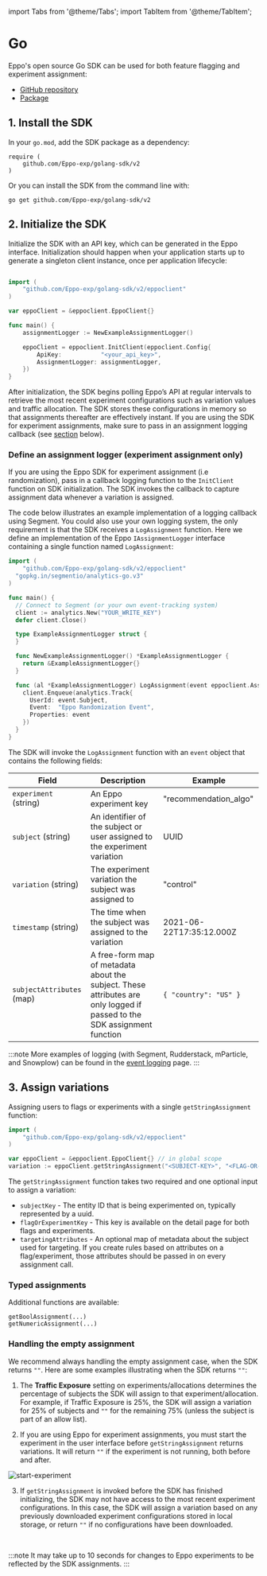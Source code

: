 import Tabs from '@theme/Tabs';
import TabItem from '@theme/TabItem';

# Go

Eppo's open source Go SDK can be used for both feature flagging and experiment assignment:

- [GitHub repository](https://github.com/Eppo-exp/golang-sdk)
- [Package](https://pkg.go.dev/github.com/Eppo-exp/golang-sdk)

## 1. Install the SDK

In your `go.mod`, add the SDK package as a dependency:

```
require (
	github.com/Eppo-exp/golang-sdk/v2
)
```

Or you can install the SDK from the command line with:

```
go get github.com/Eppo-exp/golang-sdk/v2
```

## 2. Initialize the SDK

Initialize the SDK with an API key, which can be generated in the Eppo interface. Initialization should happen when your application starts up to generate a singleton client instance, once per application lifecycle:

```go

import (
	"github.com/Eppo-exp/golang-sdk/v2/eppoclient"
)

var eppoClient = &eppoclient.EppoClient{}

func main() {
	assignmentLogger := NewExampleAssignmentLogger()

	eppoClient = eppoclient.InitClient(eppoclient.Config{
		ApiKey:           "<your_api_key>",
		AssignmentLogger: assignmentLogger,
	})
}
```

After initialization, the SDK begins polling Eppo’s API at regular intervals to retrieve the most recent experiment configurations such as variation values and traffic allocation. The SDK stores these configurations in memory so that assignments thereafter are effectively instant. If you are using the SDK for experiment assignments, make sure to pass in an assignment logging callback (see [section](#define-an-assignment-logger-experiment-assignment-only) below).

### Define an assignment logger (experiment assignment only)

If you are using the Eppo SDK for experiment assignment (i.e randomization), pass in a callback logging function to the `InitClient` function on SDK initialization. The SDK invokes the callback to capture assignment data whenever a variation is assigned.

The code below illustrates an example implementation of a logging callback using Segment. You could also use your own logging system, the only requirement is that the SDK receives a `LogAssignment` function. Here we define an implementation of the Eppo `IAssignmentLogger` interface containing a single function named `LogAssignment`:

```go
import (
	"github.com/Eppo-exp/golang-sdk/v2/eppoclient"
  "gopkg.in/segmentio/analytics-go.v3"
)

func main() {
  // Connect to Segment (or your own event-tracking system)
  client := analytics.New("YOUR_WRITE_KEY")
  defer client.Close()

  type ExampleAssignmentLogger struct {
  }

  func NewExampleAssignmentLogger() *ExampleAssignmentLogger {
    return &ExampleAssignmentLogger{}
  }

  func (al *ExampleAssignmentLogger) LogAssignment(event eppoclient.AssignmentEvent) {
    client.Enqueue(analytics.Track{
      UserId: event.Subject,
      Event:  "Eppo Randomization Event",
      Properties: event
    })
  }
}
```

The SDK will invoke the `LogAssignment` function with an `event` object that contains the following fields:

| Field                     | Description                                                                                                              | Example                  |
| ------------------------- | ------------------------------------------------------------------------------------------------------------------------ | ------------------------ |
| `experiment` (string)     | An Eppo experiment key                                                                                                   | "recommendation_algo"    |
| `subject` (string)        | An identifier of the subject or user assigned to the experiment variation                                                | UUID                     |
| `variation` (string)      | The experiment variation the subject was assigned to                                                                     | "control"                |
| `timestamp` (string)      | The time when the subject was assigned to the variation                                                                  | 2021-06-22T17:35:12.000Z |
| `subjectAttributes` (map) | A free-form map of metadata about the subject. These attributes are only logged if passed to the SDK assignment function | `{ "country": "US" }`    |

:::note
More examples of logging (with Segment, Rudderstack, mParticle, and Snowplow) can be found in the [event logging](./how-tos/event-logging/) page.
:::

## 3. Assign variations

Assigning users to flags or experiments with a single `getStringAssignment` function:

```go
import (
	"github.com/Eppo-exp/golang-sdk/v2/eppoclient"
)

var eppoClient = &eppoclient.EppoClient{} // in global scope
variation := eppoClient.getStringAssignment("<SUBJECT-KEY>", "<FLAG-OR-EXPERIMENT-KEY>", <TARGETING_ATTRIBUTES>);
```

The `getStringAssignment` function takes two required and one optional input to assign a variation:

- `subjectKey` - The entity ID that is being experimented on, typically represented by a uuid.
- `flagOrExperimentKey` - This key is available on the detail page for both flags and experiments.
- `targetingAttributes` - An optional map of metadata about the subject used for targeting. If you create rules based on attributes on a flag/experiment, those attributes should be passed in on every assignment call.

### Typed assignments

Additional functions are available:

```
getBoolAssignment(...)
getNumericAssignment(...)
```

### Handling the empty assignment

We recommend always handling the empty assignment case, when the SDK returns `""`. Here are some examples illustrating when the SDK returns `""`:

1. The **Traffic Exposure** setting on experiments/allocations determines the percentage of subjects the SDK will assign to that experiment/allocation. For example, if Traffic Exposure is 25%, the SDK will assign a variation for 25% of subjects and `""` for the remaining 75% (unless the subject is part of an allow list).

2. If you are using Eppo for experiment assignments, you must start the experiment in the user interface before `getStringAssignment` returns variations. It will return `""` if the experiment is not running, both before and after.

![start-experiment](/img/connecting-data/StartExperiment.png)

3.  If `getStringAssignment` is invoked before the SDK has finished initializing, the SDK may not have access to the most recent experiment configurations. In this case, the SDK will assign a variation based on any previously downloaded experiment configurations stored in local storage, or return `""` if no configurations have been downloaded.

<br />

:::note
It may take up to 10 seconds for changes to Eppo experiments to be reflected by the SDK assignments.
:::

